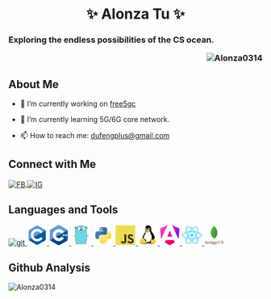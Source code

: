 <h1 align="center">✨ Alonza Tu ✨</h1>
<h3 align="left">Exploring the endless possibilities of the CS ocean.<p align="right"> <img src="https://komarev.com/ghpvc/?username=Alonza0314&label=Profile%20views&color=0e75b6&style=flat" alt="Alonza0314" /> </p></h3>

<h2>About Me</h2>

- 🔭 I’m currently working on [free5gc](https://github.com/free5gc/free5gc)

- 🌱 I’m currently learning 5G/6G core network.

- 📫 How to reach me: dufengplus@gmail.com

<h2>Connect with Me</h2>
<p align="left">
  <a href="https://www.facebook.com/profile.php?id=100005221907361&mibextid=LQQJ4d" target="_blank">
  	<img align="center" src="https://raw.githubusercontent.com/rahuldkjain/github-profile-readme-generator/master/src/images/icons/Social/facebook.svg" alt="FB" height="30" width="40" /
  </a>
  <a href="https://www.instagram.com/df_alonza_03.14" target="_blank">
    <img align="center" src="https://raw.githubusercontent.com/rahuldkjain/github-profile-readme-generator/master/src/images/icons/Social/instagram.svg" alt="IG" height="30" width="40" />
  </a>
</p>

<h2 align="left">Languages and Tools</h2>
<p align="left">
  <a href="https://git-scm.com/" target="_blank" rel="noreferrer">
    <img src="https://www.vectorlogo.zone/logos/git-scm/git-scm-icon.svg" alt="git" width="40" height="40"/>
  </a>
  <a href="https://www.cprogramming.com/" target="_blank" rel="noreferrer">
    <img src="https://raw.githubusercontent.com/devicons/devicon/master/icons/c/c-original.svg" alt="c" width="40" height="40"/>
  </a>
  <a href="https://www.w3schools.com/cpp/" target="_blank" rel="noreferrer">
    <img src="https://raw.githubusercontent.com/devicons/devicon/master/icons/cplusplus/cplusplus-original.svg"
      alt="cplusplus" width="40" height="40" /> 
  </a>
  <a href="https://golang.org" target="_blank" rel="noreferrer">
    <img src="https://raw.githubusercontent.com/devicons/devicon/master/icons/go/go-original.svg" alt="go" width="40" height="40"/>
  </a>
  <a href="https://www.python.org" target="_blank" rel="noreferrer">
    <img src="https://raw.githubusercontent.com/devicons/devicon/master/icons/python/python-original.svg" alt="python" width="40" height="40"/>
  </a>
  <a href="https://developer.mozilla.org/en-US/docs/Web/JavaScript" target="_blank" rel="noreferrer">
    <img src="https://raw.githubusercontent.com/devicons/devicon/master/icons/javascript/javascript-original.svg" alt="javascript" width="40" height="40"/>
  </a>
  <a href="https://www.linux.org/" target="_blank" rel="noreferrer">
    <img src="https://raw.githubusercontent.com/devicons/devicon/master/icons/linux/linux-original.svg" alt="linux" width="40" height="40"/>
  </a>
  <a href="https://angular.dev" target="_blank" rel="noreferrer">
    <img src="https://raw.githubusercontent.com/devicons/devicon/master/icons/angular/angular-original.svg" alt="angular" width="40" height="40"/>
  </a>
  <a href="https://react.dev" target="_blank" rel="noreferrer">
    <img src="https://raw.githubusercontent.com/devicons/devicon/master/icons/react/react-original.svg" alt="angular" width="40" height="40"/>
  </a>
  <a href="https://www.mongodb.com/" target="_blank" rel="noreferrer">
    <img src="https://raw.githubusercontent.com/devicons/devicon/master/icons/mongodb/mongodb-original-wordmark.svg" alt="mongodb" width="40" height="40"/>
  </a>
</p>

<h2>Github Analysis</h2>
<p><img align="left" src="https://github-readme-stats.vercel.app/api/top-langs?username=Alonza0314&show_icons=true&locale=en&layout=compact" alt="Alonza0314" /></p>
